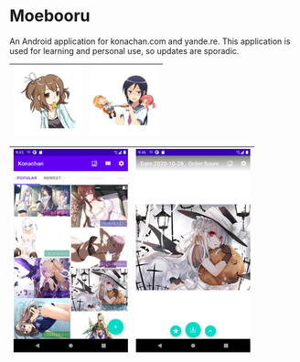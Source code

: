 # Moebooru
An Android application for konachan.com and yande.re. This application is used for learning and personal use, so updates are sporadic.

| [<img src="https://github.com/yueeng/moebooru/raw/master/app/src/konachan/ic_launcher-playstore.png" width="120px">](https://github.com/yueeng/moebooru/releases/latest/download/app-konachan-release.apk) | [<img src="https://github.com/yueeng/moebooru/raw/master/app/src/yande/ic_launcher-playstore.png" width="120px">](https://github.com/yueeng/moebooru/releases/latest/download/app-yande-release.apk) |
|---|---|

| <img src="https://github.com/yueeng/moebooru/raw/gh-pages/Screenshot_1603964729.jpg" width="200px"> | <img src="https://github.com/yueeng/moebooru/raw/gh-pages/Screenshot_1603964806.jpg" width="200px"> |
|---|---|
